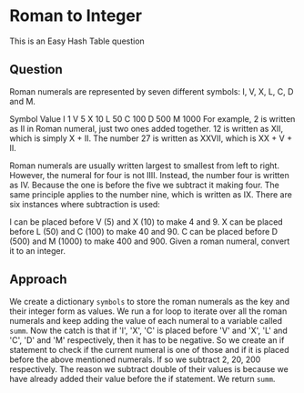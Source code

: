 # Roman to Integer

This is an Easy Hash Table question

## Question
Roman numerals are represented by seven different symbols: I, V, X, L, C, D and M.

Symbol       Value
I             1
V             5
X             10
L             50
C             100
D             500
M             1000
For example, 2 is written as II in Roman numeral, just two ones added together. 12 is written as XII, which is simply X + II. The number 27 is written as XXVII, which is XX + V + II.

Roman numerals are usually written largest to smallest from left to right. However, the numeral for four is not IIII. Instead, the number four is written as IV. Because the one is before the five we subtract it making four. The same principle applies to the number nine, which is written as IX. There are six instances where subtraction is used:

I can be placed before V (5) and X (10) to make 4 and 9. 
X can be placed before L (50) and C (100) to make 40 and 90. 
C can be placed before D (500) and M (1000) to make 400 and 900.
Given a roman numeral, convert it to an integer.

## Approach
We create a dictionary `symbols` to store the roman numerals as the key and their integer form as values. 
We run a for loop to iterate over all the roman numerals and keep adding the value of each numeral to a variable called `summ`.
Now the catch is that if 'I', 'X', 'C' is placed before 'V' and 'X', 'L' and 'C', 'D' and 'M' respectively, then it has to be negative.
So we create an if statement to check if the current numeral is one of those and if it is placed before the above mentioned numerals. If so we subtract 2, 20, 200 respectively.
The reason we subtract double of their values is because we have already added their value before the if statement.
We return `summ`.
